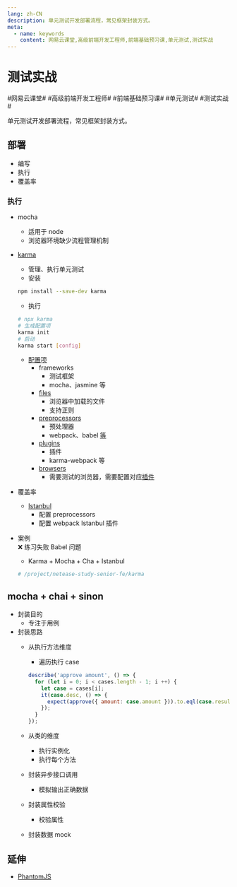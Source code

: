 ```yaml
---
lang: zh-CN
description: 单元测试开发部署流程，常见框架封装方式。
meta:
  - name: keywords
    content: 网易云课堂,高级前端开发工程师,前端基础预习课,单元测试,测试实战
---
```


# 测试实战

\#网易云课堂#
\#高级前端开发工程师#
\#前端基础预习课#
\#单元测试#
\#测试实战#

单元测试开发部署流程，常见框架封装方式。

## 部署

* 编写
* 执行
* 覆盖率

### 执行

* mocha
  * 适用于 node
  * 浏览器环境缺少流程管理机制

* [karma](http://karma-runner.github.io/4.0/index.html)
  * 管理、执行单元测试
  * 安装

  ```bash
  npm install --save-dev karma
  ```

  * 执行

  ```bash
  # npx karma
  # 生成配置项
  karma init
  # 启动
  karma start [config]
  ```

  * [配置项](http://karma-runner.github.io/4.0/config/configuration-file.html)
    * frameworks
      * 测试框架
      * mocha、jasmine 等
    * [files](http://karma-runner.github.io/4.0/config/files.html)
      * 浏览器中加载的文件
      * 支持正则
    * [preprocessors](http://karma-runner.github.io/4.0/config/preprocessors.html)
      * 预处理器
      * webpack、babel [等](https://www.npmjs.com/search?q=keywords:karma-preprocessor)
    * [plugins](http://karma-runner.github.io/4.0/config/plugins.html)
      * 插件
      * karma-webpack 等
    * [browsers](http://karma-runner.github.io/4.0/config/browsers.html)
      * 需要测试的浏览器，需要配置对应[插件](https://www.npmjs.com/search?q=keywords%3Akarma-launcher)

* 覆盖率
  * [Istanbul](https://github.com/istanbuljs/istanbuljs)
    * 配置 preprocessors
    * 配置 webpack Istanbul 插件

* 案例  
  :x: 练习失败 Babel 问题
  * Karma + Mocha + Cha + Istanbul

  ```bash
  # /project/netease-study-senior-fe/karma
  ```

## mocha + chai + sinon

* 封装目的
  * 专注于用例
* 封装思路
  * 从执行方法维度
    * 遍历执行 case
    
    ```js
    describe('approve amount', () => {
      for (let i = 0; i < cases.length - 1; i ++) {
        let case = cases[i];
        it(case.desc, () => {
          expect(approve({ amount: case.amount })).to.eql(case.result);
        });
      }
    });
    ```

  * 从类的维度
    * 执行实例化
    * 执行每个方法
  * 封装异步接口调用
    * 模拟输出正确数据
  * 封装属性校验
    * 校验属性
  * 封装数据 mock



## 延伸

* [PhantomJS](https://phantomjs.org/)